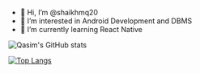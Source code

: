 - 👋 Hi, I’m @shaikhmq20
- 👀 I’m interested in Android Development and DBMS
- 🌱 I’m currently learning React Native

![Qasim's GitHub stats](https://github-readme-stats.vercel.app/api?username=shaikhmq20&count_private=true&show_icons=true&theme=dracula)

[![Top Langs](https://github-readme-stats.vercel.app/api/top-langs/?username=shaikhmq20&hide=jupyter%20notebook&theme=dracula&langs_count=5)](https://github.com/anuraghazra/github-readme-stats)

<!---
shaikhmq20/shaikhmq20 is a ✨ special ✨ repository because its `README.md` (this file) appears on your GitHub profile.
You can click the Preview link to take a look at your changes.
--->

